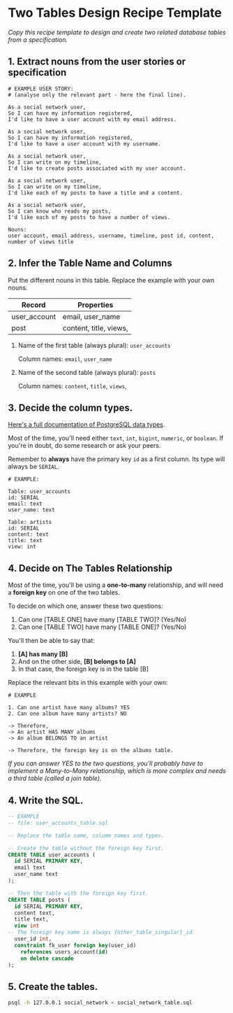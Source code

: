 # Two Tables Design Recipe Template

_Copy this recipe template to design and create two related database tables from a specification._

## 1. Extract nouns from the user stories or specification

```
# EXAMPLE USER STORY:
# (analyse only the relevant part - here the final line).

As a social network user,
So I can have my information registered,
I'd like to have a user account with my email address.

As a social network user,
So I can have my information registered,
I'd like to have a user account with my username.

As a social network user,
So I can write on my timeline,
I'd like to create posts associated with my user account.

As a social network user,
So I can write on my timeline,
I'd like each of my posts to have a title and a content.

As a social network user,
So I can know who reads my posts,
I'd like each of my posts to have a number of views.
```

```
Nouns:
user account, email address, username, timeline, post id, content, number of views title

```

## 2. Infer the Table Name and Columns

Put the different nouns in this table. Replace the example with your own nouns.

| Record                | Properties          |
| --------------------- | ------------------  |
| user_account          | email, user_name
| post                  | content, title, views, 

1. Name of the first table (always plural): `user_accounts` 

    Column names: `email`, `user_name`

2. Name of the second table (always plural): `posts` 

    Column names: `content`, `title`, `views`, 

## 3. Decide the column types.

[Here's a full documentation of PostgreSQL data types](https://www.postgresql.org/docs/current/datatype.html).

Most of the time, you'll need either `text`, `int`, `bigint`, `numeric`, or `boolean`. If you're in doubt, do some research or ask your peers.

Remember to **always** have the primary key `id` as a first column. Its type will always be `SERIAL`.

```
# EXAMPLE:

Table: user_accounts
id: SERIAL
email: text
user_name: text

Table: artists
id: SERIAL
content: text
title: text
view: int
```

## 4. Decide on The Tables Relationship

Most of the time, you'll be using a **one-to-many** relationship, and will need a **foreign key** on one of the two tables.

To decide on which one, answer these two questions:

1. Can one [TABLE ONE] have many [TABLE TWO]? (Yes/No)
2. Can one [TABLE TWO] have many [TABLE ONE]? (Yes/No)

You'll then be able to say that:

1. **[A] has many [B]**
2. And on the other side, **[B] belongs to [A]**
3. In that case, the foreign key is in the table [B]

Replace the relevant bits in this example with your own:

```
# EXAMPLE

1. Can one artist have many albums? YES
2. Can one album have many artists? NO

-> Therefore,
-> An artist HAS MANY albums
-> An album BELONGS TO an artist

-> Therefore, the foreign key is on the albums table.
```

*If you can answer YES to the two questions, you'll probably have to implement a Many-to-Many relationship, which is more complex and needs a third table (called a join table).*

## 4. Write the SQL.

```sql
-- EXAMPLE
-- file: user_accounts_table.sql

-- Replace the table name, columm names and types.

-- Create the table without the foreign key first.
CREATE TABLE user_accounts (
  id SERIAL PRIMARY KEY,
  email text
  user_name text
);

-- Then the table with the foreign key first.
CREATE TABLE posts (
  id SERIAL PRIMARY KEY,
  content text,
  title text,
  view int
-- The foreign key name is always {other_table_singular}_id
  user_id int,
  constraint fk_user foreign key(user_id)
    references users_account(id)
    on delete cascade
);

```

## 5. Create the tables.

```bash
psql -h 127.0.0.1 social_network < social_network_table.sql
```

